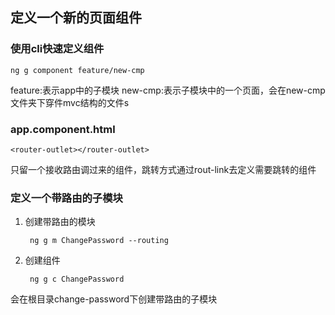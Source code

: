 ## 定义一个新的页面组件

### 使用cli快速定义组件

	ng g component feature/new-cmp

feature:表示app中的子模块
new-cmp:表示子模块中的一个页面，会在new-cmp文件夹下穿件mvc结构的文件s

### app.component.html

    <router-outlet></router-outlet>

只留一个接收路由调过来的组件，跳转方式通过rout-link去定义需要跳转的组件

### 定义一个带路由的子模块

1. 创建带路由的模块

		ng g m ChangePassword --routing

2. 创建组件

		ng g c ChangePassword

会在根目录change-password下创建带路由的子模块